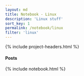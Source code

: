 ```yaml
---
layout: md
title: Notebook - Linux
description: 'Linux stuff'
sort_key: 1
permalink: /notebook/linux
filter: 'linux'
---
```


{% include project-headers.html %}

#### Posts

{% include notebook.html %}
